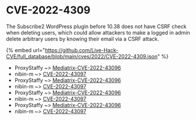 # CVE-2022-4309

The Subscribe2 WordPress plugin before 10.38 does not have CSRF check when deleting users, which could allow attackers to make a logged in admin delete arbitrary users by knowing their email via a CSRF attack.

{% embed url="https://github.com/Live-Hack-CVE/full_database/blob/main/cves/2022/CVE-2022-4309.json" %}


* ProxyStaffy ~> [Mediatrix-CVE-2022-43096](https://www.alice-snow.ru/2022/database/cve-2022-4309/mediatrix-cve-2022-43096-proxystaffy)
* nibin-m ~> [CVE-2022-43097](https://www.alice-snow.ru/2022/database/cve-2022-4309/cve-2022-43097-nibin-m)
* ProxyStaffy ~> [Mediatrix-CVE-2022-43096](https://www.alice-snow.ru/2022/database/cve-2022-4309/mediatrix-cve-2022-43096-proxystaffy)
* nibin-m ~> [CVE-2022-43097](https://www.alice-snow.ru/2022/database/cve-2022-4309/cve-2022-43097-nibin-m)
* ProxyStaffy ~> [Mediatrix-CVE-2022-43096](https://www.alice-snow.ru/2022/database/cve-2022-4309/mediatrix-cve-2022-43096-proxystaffy)
* nibin-m ~> [CVE-2022-43097](https://www.alice-snow.ru/2022/database/cve-2022-4309/cve-2022-43097-nibin-m)
* ProxyStaffy ~> [Mediatrix-CVE-2022-43096](https://www.alice-snow.ru/2022/database/cve-2022-4309/mediatrix-cve-2022-43096-proxystaffy)
* nibin-m ~> [CVE-2022-43097](https://www.alice-snow.ru/2022/database/cve-2022-4309/cve-2022-43097-nibin-m)